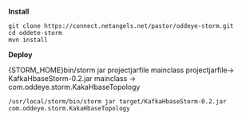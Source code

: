 **Install**

```
git clone https://connect.netangels.net/pastor/oddeye-storm.git
cd oddete-storm
mvn install
```

**Deploy**

{STORM_HOME}bin/storm jar projectjarfile mainclass
projectjarfile-> KafkaHbaseStorm-0.2.jar mainclass -> com.oddeye.storm.KakaHbaseTopology

```
/usr/local/storm/bin/storm jar target/KafkaHbaseStorm-0.2.jar com.oddeye.storm.KakaHbaseTopology
```

